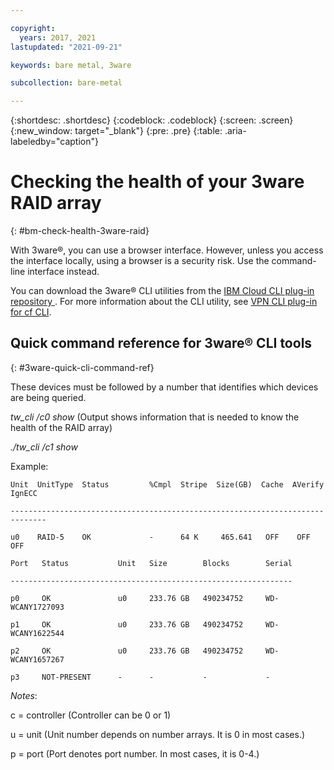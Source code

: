 ```yaml
---

copyright:
  years: 2017, 2021
lastupdated: "2021-09-21"

keywords: bare metal, 3ware

subcollection: bare-metal

---
```


{:shortdesc: .shortdesc}
{:codeblock: .codeblock}
{:screen: .screen}
{:new_window: target="_blank"}
{:pre: .pre}
{:table: .aria-labeledby="caption"}

# Checking the health of your 3ware RAID array
{: #bm-check-health-3ware-raid}

With 3ware&reg;, you can use a browser interface. However, unless you access the interface locally, using a browser is a security risk. Use the command-line interface instead.

You can download the 3ware&reg; CLI utilities from the [IBM Cloud CLI plug-in repository
](https://plugins.cloud.ibm.com/ui/repository.html#cf-plugins). For more information about the CLI utility, see [VPN CLI plug-in for cf CLI](/docs/cli?topic=cli-ibmcloud-admincli).

## Quick command reference for 3ware&reg; CLI tools
{: #3ware-quick-cli-command-ref}

These devices must be followed by a number that identifies which devices are being queried.

_tw_cli /c0 show_ (Output shows information that is needed to know the health of the RAID array)

_./tw_cli /c1 show_

Example:

    Unit  UnitType  Status         %Cmpl  Stripe  Size(GB)  Cache  AVerify  IgnECC

    ------------------------------------------------------------------------------

    u0    RAID-5    OK             -      64 K     465.641   OFF    OFF      OFF    

    Port   Status           Unit   Size        Blocks        Serial

    ---------------------------------------------------------------

    p0     OK               u0     233.76 GB   490234752     WD-WCANY1727093

    p1     OK               u0     233.76 GB   490234752     WD-WCANY1622544

    p2     OK               u0     233.76 GB   490234752     WD-WCANY1657267

    p3     NOT-PRESENT      -      -           -             -

*Notes*:

c = controller (Controller can be 0 or 1)

u = unit (Unit number depends on number arrays. It is 0 in most cases.)

p = port (Port denotes port number. In most cases, it is 0-4.)

